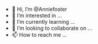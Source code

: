 - 👋 Hi, I’m @Anniefoster
- 👀 I’m interested in ...
- 🌱 I’m currently learning ...
- 💞️ I’m looking to collaborate on ...
- 📫 How to reach me ...

<!---
Anniefoster/Anniefoster is a ✨ special ✨ repository because its `README.md` (this file) appears on your GitHub profile.
You can click the Preview link to take a look at your changes.
--->
